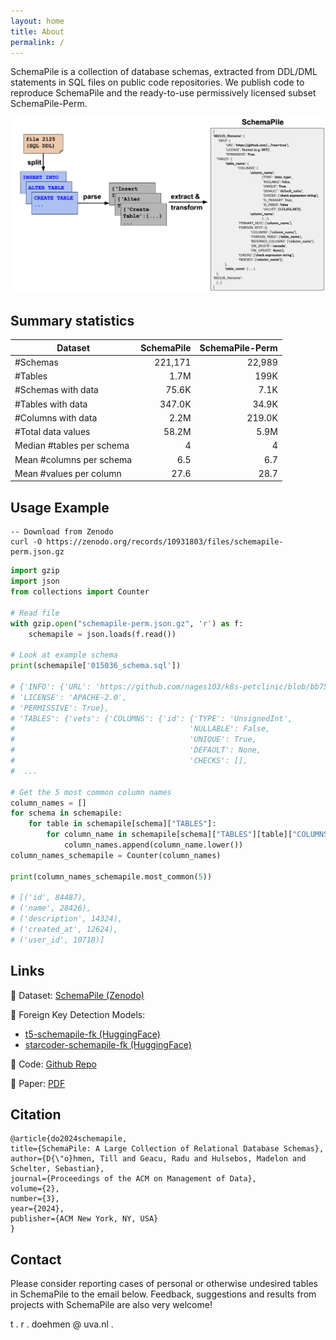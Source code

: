 ```yaml
---
layout: home
title: About
permalink: /
---
```


SchemaPile is a collection of database schemas, extracted from DDL/DML statements in SQL files on public code repositories. 
We publish code to reproduce SchemaPile and the ready-to-use permissively licensed subset SchemaPile-Perm. 

<img src="assets/schemapile_format_wide.png" height="auto" width="750">

## Summary statistics

| Dataset                   | SchemaPile | SchemaPile-Perm |
|---------------------------|-----------:|----------------:|
| #Schemas                  |    221,171 |          22,989 |
| #Tables                   |       1.7M |            199K |
| #Schemas with data        |      75.6K |            7.1K |
| #Tables with data         |     347.0K |           34.9K |
| #Columns with data        |       2.2M |          219.0K |
| #Total data values        |      58.2M |            5.9M |
| Median #tables per schema |          4 |               4 |
| Mean #columns per schema  |        6.5 |             6.7 |
| Mean #values per column   |       27.6 |            28.7 |

## Usage Example

```shell
-- Download from Zenodo
curl -O https://zenodo.org/records/10931803/files/schemapile-perm.json.gz
```

```python
import gzip
import json
from collections import Counter

# Read file
with gzip.open("schemapile-perm.json.gz", 'r') as f:
    schemapile = json.loads(f.read())

# Look at example schema
print(schemapile['015036_schema.sql'])

# {'INFO': {'URL': 'https://github.com/nages103/k8s-petclinic/blob/bb75e895591...
# 'LICENSE': 'APACHE-2.0',
# 'PERMISSIVE': True},
# 'TABLES': {'vets': {'COLUMNS': {'id': {'TYPE': 'UnsignedInt',
#                                       'NULLABLE': False,
#                                       'UNIQUE': True,
#                                       'DEFAULT': None,
#                                       'CHECKS': [],
#  ...

# Get the 5 most common column names
column_names = []
for schema in schemapile:
    for table in schemapile[schema]["TABLES"]:
        for column_name in schemapile[schema]["TABLES"][table]["COLUMNS"]:
            column_names.append(column_name.lower())
column_names_schemapile = Counter(column_names)

print(column_names_schemapile.most_common(5))

# [('id', 84487),
# ('name', 28426),
# ('description', 14324),
# ('created_at', 12624),
# ('user_id', 10718)]
```

## Links

💾 Dataset: [SchemaPile (Zenodo)](https://zenodo.org/records/10931803)

🤗 Foreign Key Detection Models: 

- [t5-schemapile-fk (HuggingFace)](https://huggingface.co/tdoehmen/t5-schemapile-fk)
- [starcoder-schemapile-fk (HuggingFace)](https://huggingface.co/tdoehmen/starcoder-schemapile-fk)

📄 Code: [Github Repo](https://github.com/amsterdata/schemapile/)

📝 Paper: [PDF](assets/SchemaPile.pdf)

## Citation
```
@article{do2024schemapile,
title={SchemaPile: A Large Collection of Relational Database Schemas},
author={D{\"o}hmen, Till and Geacu, Radu and Hulsebos, Madelon and Schelter, Sebastian},
journal={Proceedings of the ACM on Management of Data},
volume={2},
number={3},
year={2024},
publisher={ACM New York, NY, USA}
}
```

## Contact 
Please consider reporting cases of personal or otherwise undesired tables in SchemaPile to the email below. Feedback, suggestions and results from projects with SchemaPile are also very welcome!

t . r . doehmen @ uva.nl .
